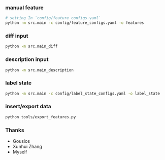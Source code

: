 
### manual feature

```sh
# setting In `config/feature_configs.yaml`
python -m src.main -c config/feature_configs.yaml -o features
```

### diff input 

```sh
python -m src.main_diff
```

### description input

```sh
python -m src.main_description
```

### label state
```sh
python -m src.main -c config/label_state_configs.yaml -o label_state
```

### insert/export data
```sh
python tools/export_features.py
```

### Thanks
- Gousios
- Xunhui Zhang
- Myself
